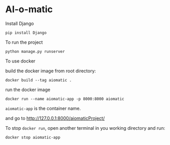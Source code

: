 # AI-o-matic

Install Django

```
pip install Django
```

To run the project

```
python manage.py runserver
```

To use docker

build the docker image from root directory:
```
docker build --tag aiomatic . 
```
run the docker image
```
docker run --name aiomatic-app -p 8000:8000 aiomatic
```
`aiomatic-app` is the container name.

and go to http://127.0.0.1:8000/aiomaticProject/

To stop `docker run`, open another terminal in you working directory and run:
```
docker stop aiomatic-app
``` 
